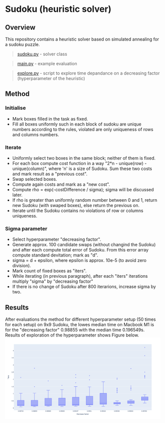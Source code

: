 # Sudoku (heuristic solver)
## Overview

This repository contains a heuristic solver based on simulated annealing for a sudoku puzzle.

> [sudoku.py](https://github.com/drvojtex/Sudoku/blob/master/sudoku.py) - solver class

> [main.py](https://github.com/drvojtex/Sudoku/blob/master/main.py) - example evaluation

> [explore.py](https://github.com/drvojtex/Sudoku/blob/master/explore.py) - script to explore time depandance on a decreasing factor (hyperparameter of the heuristic)

## Method

### Initialise
- Mark boxes filled in the task as fixed.
- Fill all boxes uniformly such in each block of sudoku are unique numbers according to the rules, violated are only uniqueness of rows and columns numbers.

### Iterate
- Uniformly select two boxes in the same block; neither of them is fixed. 
- For each box compute cost function in a way "2*n - unique(row) - unique(column)", where 'n' is a size of Sudoku. Sum these two costs and mark result as a "previous cost".
- Swap selected boxes.
- Compute again costs and mark as a "new cost".
- Compute rho = exp(-costDifference / sigma); sigma will be discussed later.
- If rho is greater than uniformly random number between 0 and 1, return new Sudoku (with swaped boxes), else return the previous on.
- Iterate until the Sudoku contains no violations of row or columns uniqueness.

### Sigma parameter
- Select hyperparameter "decreasing factor".
- Generate approx. 100 candidate swaps (without changind the Sudoku) and after each compute total error of Sudoku. From this error array compute standard devitation; mark as "d".
- sigma = d + epsilon, where epsilon is approx. 10e-5 (to avoid zero division).
- Mark count of fixed boxes as "iters".
- While iterating (in previous paragraph), after each "iters" iterations multiply "sigma" by "decreasing factor"
- If there is no change of Sudoku after 800 iterarions, increase sigma by two.
 
## Results
After evaluations the method for different hyperparameter setup (50 times for each setup) on 9x9 Sudoku, the lowes median time on Macbook M1 is for the "decreasing factor" 0.98855 with the median time 0.196549s. Results of exploration of the hyperparameter shows Figure below.
![Decreasing factor exploration](https://github.com/drvojtex/Sudoku/blob/master/exploration.png)
